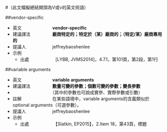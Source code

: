 #（此文檔擬總結開頭為V或v的英文術語）

##vendor-specific

* 英文　　　　　　　**vendor-specific**
* 建議譯法　　　　　**廠商特定的；特定於（某）廠商的；（特定/某）廠商專用的**
* 提議人　　　　　　jeffreybaoshenlee
* 示例
  * 出處　　　　　　[LYBB, JVMS2014]，4.7.1，第101頁，第2段，第1行

##variable arguments

* 英文　　　　　　　**variable arguments**
* 建議譯法　　　　　**數量可變的參數；個數可變的參數；變長參數**
* 　　　　　　　　　（其中的參數也可說成實參、實際參數或引數）
* 註解　　　　　　　在某些語境中，variable arguments的含義類似於optional arguments（可選參數）。
* 提議人　　　　　　jeffreybaoshenlee
* 示例
  * 出處　　　　　　【Slatkin, EP2015】，2.Item 18，第43頁，標題

